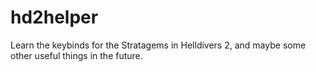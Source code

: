 # hd2helper
Learn the keybinds for the Stratagems in Helldivers 2, and maybe some other useful things in the future.
